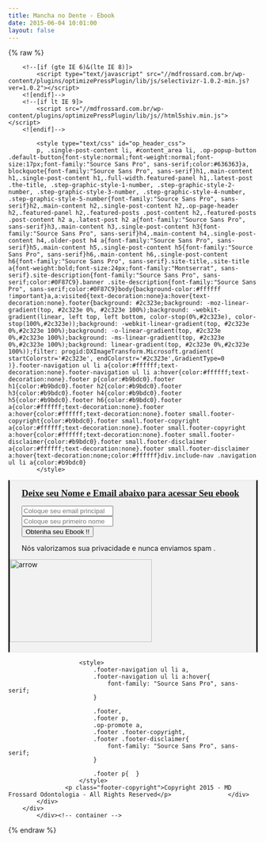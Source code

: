```yaml
---
title: Mancha no Dente - Ebook
date: 2015-06-04 10:01:00
layout: false
---
```

{% raw %}
<!DOCTYPE html>
<!--[if lt IE 7 ]><html class="ie ie6" lang="pt-BR" prefix="og: http://ogp.me/ns#"> <![endif]-->
<!--[if IE 7 ]><html class="ie ie7" lang="pt-BR" prefix="og: http://ogp.me/ns#"> <![endif]-->
<!--[if IE 8 ]><html class="ie ie8" lang="pt-BR" prefix="og: http://ogp.me/ns#"> <![endif]-->
<!--[if (gte IE 9)|!(IE)]><!--><html lang="pt-BR" prefix="og: http://ogp.me/ns#"> <!--<![endif]-->
<head>
<meta http-equiv="Content-Type" content="text/html; charset=UTF-8" />
<meta name="viewport" content="width=device-width, initial-scale=1, maximum-scale=1" />
<title>Mancha no Dente - Ebook - MD Frossard</title>
<meta name="robots" content="noindex,follow"/>
<meta property="og:locale" content="pt_BR" />
<meta property="og:type" content="article" />
<meta property="og:title" content="Mancha no Dente - Ebook - MD Frossard" />
<meta property="og:url" content="https://www.mdfrossard.com.br/landing-page-mancha-no-dente/" />
<meta property="og:site_name" content="MD Frossard" />
<meta property="article:publisher" content="https://www.facebook.com/MdFrossardOdontologia/" />
<meta property="og:image" content="" />
<script type='application/ld+json'>{"@context":"https://schema.org","@type":"Organization","url":"https://mdfrossard.com.br/","sameAs":["https://www.facebook.com/MdFrossardOdontologia/","https://www.instagram.com/md_frossard_odontologia/"],"@id":"https://mdfrossard.com.br/#organization","name":"MD Frossard Odontologia","logo":"https://www.mdfrossard.com.br/wp-content/uploads/2018/03/logo-MD.jpg"}</script>

<link rel='dns-prefetch' href='//www.google.com' />
<link rel='dns-prefetch' href='//fonts.googleapis.com' />
<link rel="alternate" type="application/rss+xml" title="Feed para MD Frossard" href="https://mdfrossard.com.br/feed/" />
<link rel="alternate" type="application/rss+xml" title="Feed de comentários para MD Frossard" href="https://mdfrossard.com.br/comments/feed/" />
<link rel="alternate" type="application/rss+xml" title="Feed de comentários para MD Frossard Mancha no Dente &#8211; Ebook" href="https://mdfrossard.com.br/landing-page-mancha-no-dente/feed/" />
<link rel='stylesheet' id='wp-block-library-css'  href='//mdfrossard.com.br/wp-includes/css/dist/block-library/style.min.css?ver=5.0.3' type='text/css' media='all' />
<link rel='stylesheet' id='contact-form-7-css'  href='//mdfrossard.com.br/wp-content/plugins/contact-form-7/includes/css/styles.css?ver=5.1' type='text/css' media='all' />
<link rel='stylesheet' id='tp-opensans-css'  href='//fonts.googleapis.com/css?family=Open+Sans%3A400%2C600%2C700&#038;ver=5.0.3' type='text/css' media='all' />
<link rel='stylesheet' id='tp-lato-css'  href='//fonts.googleapis.com/css?family=Lato%3A300%2C400%2C700&#038;ver=5.0.3' type='text/css' media='all' />
<link rel='stylesheet' id='tp-raleway-css'  href='//fonts.googleapis.com/css?family=Raleway%3A500%2C600%2C400&#038;ver=5.0.3' type='text/css' media='all' />
<link rel='stylesheet' id='optimizepress-page-style-css'  href='//mdfrossard.com.br/wp-content/plugins/optimizePressPlugin/pages/marketing/1/style.min.css?ver=2.5.4.2' type='text/css' media='all' />
<link rel='stylesheet' id='optimizepress-default-css'  href='//mdfrossard.com.br/wp-content/plugins/optimizePressPlugin/lib/assets/default.min.css?ver=2.5.4.2' type='text/css' media='all' />
<script type='text/javascript' src='//mdfrossard.com.br/wp-includes/js/jquery/jquery.js?ver=1.12.4'></script>
<script type='text/javascript' src='//mdfrossard.com.br/wp-includes/js/jquery/jquery-migrate.min.js?ver=1.4.1'></script>
<script type='text/javascript'>
/* <![CDATA[ */
var OptimizePress = {"ajaxurl":"https:\/\/mdfrossard.com.br\/wp-admin\/admin-ajax.php","SN":"optimizepress","version":"2.5.4.2","script_debug":".min","localStorageEnabled":"","wp_admin_page":"","op_live_editor":"1","op_page_builder":"1","op_create_new_page":"","imgurl":"http:\/\/mdfrossard.com.br\/wp-content\/plugins\/optimizePressPlugin\/lib\/images\/","OP_URL":"http:\/\/mdfrossard.com.br\/wp-content\/plugins\/optimizePressPlugin\/","OP_JS":"http:\/\/mdfrossard.com.br\/wp-content\/plugins\/optimizePressPlugin\/lib\/js\/","OP_PAGE_BUILDER_URL":"","include_url":"http:\/\/mdfrossard.com.br\/wp-includes\/","op_autosave_interval":"300","op_autosave_enabled":"N","paths":{"url":"http:\/\/mdfrossard.com.br\/wp-content\/plugins\/optimizePressPlugin\/","img":"http:\/\/mdfrossard.com.br\/wp-content\/plugins\/optimizePressPlugin\/lib\/images\/","js":"http:\/\/mdfrossard.com.br\/wp-content\/plugins\/optimizePressPlugin\/lib\/js\/","css":"http:\/\/mdfrossard.com.br\/wp-content\/plugins\/optimizePressPlugin\/lib\/css\/"},"social":{"twitter":"optimizepress","facebook":"optimizepress","googleplus":"111273444733787349971"},"flowplayerHTML5":"http:\/\/mdfrossard.com.br\/wp-content\/plugins\/optimizePressPlugin\/lib\/modules\/blog\/video\/flowplayer\/flowplayer.swf","flowplayerKey":"","flowplayerLogo":"","mediaelementplayer":"http:\/\/mdfrossard.com.br\/wp-content\/plugins\/optimizePressPlugin\/lib\/modules\/blog\/video\/mediaelement\/","pb_unload_alert":"This page is asking you to confirm that you want to leave - data you have entered may not be saved.","pb_save_alert":"Please make sure you are happy with all of your options as some options will not be able to be changed for this page later.","optimizemember":{"enabled":false,"version":"0"}};
/* ]]> */
</script>
<script type='text/javascript' src='//mdfrossard.com.br/wp-content/plugins/optimizePressPlugin/lib/js/op-jquery-base-all.min.js?ver=2.5.4.2'></script>


        <!--[if (gte IE 6)&(lte IE 8)]>
            <script type="text/javascript" src="//mdfrossard.com.br/wp-content/plugins/optimizePressPlugin/lib/js/selectivizr-1.0.2-min.js?ver=1.0.2"></script>
        <![endif]-->
        <!--[if lt IE 9]>
            <script src="//mdfrossard.com.br/wp-content/plugins/optimizePressPlugin/lib/js//html5shiv.min.js"></script>
        <![endif]-->
    
            <style type="text/css" id="op_header_css">
            p, .single-post-content li, #content_area li, .op-popup-button .default-button{font-style:normal;font-weight:normal;font-size:17px;font-family:"Source Sans Pro", sans-serif;color:#636363}a, blockquote{font-family:"Source Sans Pro", sans-serif}h1,.main-content h1,.single-post-content h1,.full-width.featured-panel h1,.latest-post .the-title, .step-graphic-style-1-number, .step-graphic-style-2-number, .step-graphic-style-3-number, .step-graphic-style-4-number, .step-graphic-style-5-number{font-family:"Source Sans Pro", sans-serif}h2,.main-content h2,.single-post-content h2,.op-page-header h2,.featured-panel h2,.featured-posts .post-content h2,.featured-posts .post-content h2 a,.latest-post h2 a{font-family:"Source Sans Pro", sans-serif}h3,.main-content h3,.single-post-content h3{font-family:"Source Sans Pro", sans-serif}h4,.main-content h4,.single-post-content h4,.older-post h4 a{font-family:"Source Sans Pro", sans-serif}h5,.main-content h5,.single-post-content h5{font-family:"Source Sans Pro", sans-serif}h6,.main-content h6,.single-post-content h6{font-family:"Source Sans Pro", sans-serif}.site-title,.site-title a{font-weight:bold;font-size:24px;font-family:"Montserrat", sans-serif}.site-description{font-family:"Source Sans Pro", sans-serif;color:#0F87C9}.banner .site-description{font-family:"Source Sans Pro", sans-serif;color:#0F87C9}body{background-color:#ffffff !important}a,a:visited{text-decoration:none}a:hover{text-decoration:none}.footer{background: #2c323e;background: -moz-linear-gradient(top, #2c323e 0%, #2c323e 100%);background: -webkit-gradient(linear, left top, left bottom, color-stop(0%,#2c323e), color-stop(100%,#2c323e));background: -webkit-linear-gradient(top, #2c323e 0%,#2c323e 100%);background: -o-linear-gradient(top, #2c323e 0%,#2c323e 100%);background: -ms-linear-gradient(top, #2c323e 0%,#2c323e 100%);background: linear-gradient(top, #2c323e 0%,#2c323e 100%));filter: progid:DXImageTransform.Microsoft.gradient( startColorstr='#2c323e', endColorstr='#2c323e',GradientType=0 )}.footer-navigation ul li a{color:#ffffff;text-decoration:none}.footer-navigation ul li a:hover{color:#ffffff;text-decoration:none}.footer p{color:#b9bdc0}.footer h1{color:#b9bdc0}.footer h2{color:#b9bdc0}.footer h3{color:#b9bdc0}.footer h4{color:#b9bdc0}.footer h5{color:#b9bdc0}.footer h6{color:#b9bdc0}.footer a{color:#ffffff;text-decoration:none}.footer a:hover{color:#ffffff;text-decoration:none}.footer small.footer-copyright{color:#b9bdc0}.footer small.footer-copyright a{color:#ffffff;text-decoration:none}.footer small.footer-copyright a:hover{color:#ffffff;text-decoration:none}.footer small.footer-disclaimer{color:#b9bdc0}.footer small.footer-disclaimer a{color:#ffffff;text-decoration:none}.footer small.footer-disclaimer a:hover{text-decoration:none;color:#ffffff}div.include-nav .navigation ul li a{color:#b9bdc0}
            </style>
            
<link href="//fonts.googleapis.com/css?family=Source Sans Pro:300,r,i,b,bi|Montserrat:r" rel="stylesheet" type="text/css" /></head>
<body class="page-template-default page page-id-1574 op-live-editor-page op-plugin et_bloom">
    <div class="container main-content">
        <div id="content_area" class="">
                    <div style='background:#f2f2f2;padding-bottom:20px;border-top-width:1px;border-bottom-width:1px;border-style:solid;border-top-color:#e3e3e3;border-bottom-color:#e3e3e3;'  class="row two-columns cf ui-sortable section" id="le_body_row_1" data-style="eyJiYWNrZ3JvdW5kQ29sb3JTdGFydCI6IiNmMmYyZjIiLCJwYWRkaW5nQm90dG9tIjoiMjAiLCJib3JkZXJXaWR0aCI6IjEiLCJib3JkZXJDb2xvciI6IiNlM2UzZTMifQ==">
                        <div class="fixed-width"><div class="one-half column cols" id="le_body_row_1_col_1"><div class="element-container cf" data-style="" id="le_body_row_1_col_1_el_1"><div class="element"> 
                <div class="image-caption" style='width:840px;margin-top:0px;margin-bottom:px;margin-right:auto;margin-left:auto;'><img alt="" src="//www.mdfrossard.com.br/wp-content/uploads/2015/06/Baixe-ebook.png"  border="0" /></div>
             </div></div></div><div class="one-half column cols" id="le_body_row_1_col_2"><div class="element-container cf" data-style="" id="le_body_row_1_col_2_el_1"><div class="element"> 
<div id="5c3cb710e3bd0" class="optin-box optin-box-11" style=" width: 450px; margin-top: 15px;margin-right: auto;margin-left: auto;">
	<p class="description"><span style="font-family: 'book antiqua', palatino, serif;"><span style="text-decoration: underline;"><span style="font-size: 14pt;"><strong>Deixe</strong></span></span><span style="text-decoration: underline;"><span style="font-size: 14pt;"><strong> seu Nome e Email abaixo para acessar Seu ebook </strong></span></span></span></p>
<form action="//mdfrossard.us7.list-manage.com/subscribe/post?u=b69d3e1d6bf4b4ea07153ab27&id=5f07a5aaeb" method="post" id="mc-embedded-subscribe-form" class="cf op-optin-validation"><div style="display:none"><input type="hidden" name="group[10033]" value="1" /><input type="hidden" name="b_b69d3e1d6bf4b4ea07153ab27_5f07a5aaeb" value="" /><input type="hidden" name="subscribe" value="Subscribe" /><input type="hidden" name="redirect_url" value="//mdfrossard.us7.list-manage.com/subscribe/post?u=b69d3e1d6bf4b4ea07153ab27&id=5f07a5aaeb" /><input type="hidden" name="email_field" value="EMAIL" /></div><div class="text-box email"><input type="email" required="required" name="EMAIL" placeholder="Coloque seu email principal" value="" /></div><div class="text-box name"><input type="text" required="required" name="NOME" placeholder="Coloque seu primeiro nome" value="" /></div><input type="hidden" id="op_optin_nonce" name="op_optin_nonce" value="2d745b0c9f" /><input type="hidden" name="_wp_http_referer" value="/landing-page-mancha-no-dente/" /><button type="submit" class="default-button"><span>Obtenha seu Ebook !!</span></button>	</form>
	<p class="privacy">Nós valorizamos sua privacidade e nunca enviamos spam .</p></div> </div></div><div class="element-container cf" data-style="" id="le_body_row_1_col_2_el_2"><div class="element"> <div class="arrow-center"><img width="287" height="167" src="https://mdfrossard.com.br/wp-content/plugins/optimizePressPlugin/lib/assets/images/arrows/arrow-blue-2.png" class="arrows" alt="arrow" /></div> </div></div></div></div></div></div>        <div class="full-width footer small-footer-text">
            <div id="footer_area" class=""></div>            <div class="row">
                <div class="fixed-width">
                
                        <style>
                            .footer-navigation ul li a,
                            .footer-navigation ul li a:hover{
                                font-family: "Source Sans Pro", sans-serif;
                            }

                            .footer,
                            .footer p,
                            .op-promote a,
                            .footer .footer-copyright,
                            .footer .footer-disclaimer{
                                font-family: "Source Sans Pro", sans-serif;
                            }

                            .footer p{  }
                        </style>
                    <p class="footer-copyright">Copyright 2015 - MD Frossard Odontologia - All Rights Reserved</p>                </div>
            </div>
        </div>
            </div><!-- container -->

<link href="//fonts.googleapis.com/css?family=Source Sans Pro:300,r,i,b,bi" rel="stylesheet" type="text/css" />	<div style="display:none">
	</div>
<link rel='stylesheet' id='et-gf-open-sans-css'  href='//fonts.googleapis.com/css?family=Open+Sans:400,700' type='text/css' media='all' />
<script type='text/javascript'>
/* <![CDATA[ */
var OPValidation = {"labels":{"email":"Please enter valid email address","text":"Please fill all fields"},"ajaxUrl":"https:\/\/mdfrossard.com.br\/wp-admin\/admin-ajax.php","nonce":"0e431b3c8d"};
/* ]]> */
</script>
<script type='text/javascript' src='//mdfrossard.com.br/wp-content/plugins/optimizePressPlugin/lib/js/validation.min.js?ver=2.5.4.2'></script>
<script type='text/javascript' src='//mdfrossard.com.br/wp-content/plugins/optimizePressPlugin/lib/js/op-front-all.min.js?ver=2.5.4.2'></script>
<script type='text/javascript' src='//mdfrossard.com.br/wp-content/plugins/optimizePressPlugin/lib/js/menus.min.js?ver=2.5.4.2'></script>
</body>
</html>
{% endraw %}